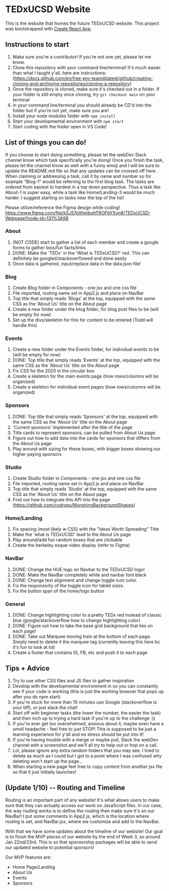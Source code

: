 # TEDxUCSD Website

This is the website that homes the future TEDxUCSD website. This project was bootstrapped with [Create React App](https://github.com/facebook/create-react-app).

## Instructions to start

1. Make sure you're a contributor! If you're not one yet, please let me know.
2. Clone this repository with your command line/terminal! It's much easier than what I taught y'all, here are instructions: (https://docs.github.com/en/free-pro-team@latest/github/creating-cloning-and-archiving-repositories/cloning-a-repository)
3. Once the repository is cloned, make sure it's checked out in a folder. If your folder is still empty once cloning, try `git checkout main` on your terminal
4. In your command line/terminal you should already be CD'd into the folder but if you're not yet, make sure you are!
5. Install your node modules folder with `npm install`
6. Start your developmental environment with `npm start`
7. Start coding with the folder open in VS Code!

## List of things you can do!

If you choose to start doing something, please let the webDev Slack channel know which task specifically you're doing! Once you finish the task, please let the channel know as well with a funny emoji and I will be sure to update the README.md file so that any updates can be crossed off here. When claiming or addressing a task, call it by name and number so for example "Blog-1" would be referring to the first blog task. The tasks are ordered from easiest to hardest in a top down perspective. Thus a task like About-1 is super easy, while a task like Home/Landing-3 would be much harder. I suggest starting on tasks near the top of the list!

Please utilize/reference the Figma design while coding! https://www.figma.com/file/kSJ57eXhmbqhTROFbYXyn8/TEDxUCSD-Webpage?node-id=131%3A98

### About

1. (NOT CODE) start to gather a list of each member and create a google forms to gather bios/fun facts/links
2. DONE: Make the 'TEDx' in the 'What is TEDxUCSD?' red. This can definitely be googled/stackoverflowed and done easily
3. Once data is gathered, input/replace data in the data.json file!

### Blog

1. Create Blog folder in Components - one jsx and one css file
2. File imported, routing name set in App2.js and place on NavBar
3. Top title that simply reads 'Blogs' at the top, equipped with the same CSS as the 'About Us' title on the About page
4. Create a new folder under the blog folder, for blog post files to be (will be empty for now)
5. Set up the divs/skeleton for this for content to be entered (Todd will handle this)

### Events

1. Create a new folder under the Events folder, for individual events to be (will be empty for now)
2. DONE: Top title that simply reads 'Events' at the top, equipped with the same CSS as the 'About Us' title on the About page
3. Fix CSS for the 2020 in the circular box 
3. Create a skeleton for the main events page (how rows/columns will be organized)
4. Create a skeleton for individual event pages (how rows/columns will be organized)

### Sponsors

1. DONE: Top title that simply reads 'Sponsors' at the top, equipped with the same CSS as the 'About Us' title on the About page
2. 'Current sponsors' implemented after the title of the page
3. Title cards to represent sponsors, can be pulled from About Us page
4. Figure out how to add data into the cards for sponsors that differs from the About Us page
5. Play around with sizing for these boxes, with bigger boxes showing our higher paying sponsors

### Studio

1. Create Studio folder in Components - one jsx and one css file
2. File imported, routing name set in App2.js and place on NavBar
3. Top title that simply reads 'Studio' at the top, equipped with the same CSS as the 'About Us' title on the About page
4. Find out how to integrate this API into the page (https://github.com/codrops/MorphingBackgroundShapes)

### Home/Landing

1. Fix spacing (most likely w CSS) with the "Ideas Worth Spreading" Title
2. Make the 'what is TEDxUCSD' lead to the About Us page
3. Play around/add fun random boxes that are clickable
4. Create the berkeley esque video display (refer to Figma)

### NavBar

1. DONE: Change the HUE logo on Navbar to the TEDxUCSD logo!
2. DONE: Make the NavBar completely white and navbar font black
3. DONE: Change text alignment and change toggle icon color.
4. Fix the responsivity of the toggle icon for tablet sizes.
5. Fix the button span of the home/logo button

### General

1. DONE: Change highlighting color to a pretty TEDx red instead of classic blue (google/stackoverflow how to change highlighting color)
2. DONE: Figure out how to take the base grid background that lies on each page!
3. DONE: Take out Marquee moving train at the bottom of each page. Simply need to delete it the marquee tag (currently leaving this here bc it's fun to look at lol)
4. Create a footer that contains IG, FB, etc and push it to each page

## Tips + Advice

1. Try to use other CSS files and JS files to gather inspiration
2. Develop with the developmental environment in so you can constantly see if your code is working (this is just the working browser that pops up after you do npm start)
3. If you're stuck for more than 10 minutes use Google (stackoverflow is your bff), or just slack the chat!
4. Start off with beginner tasks (the lower the number, the easier the task) and then inch up to trying a hard task if you're up to the challenge :))
5. If you're ever get too overwhelmed, anxious about it, maybe even have a smoll headache - feel free to just STOP! This is supposed to be just a learning experience for y'all and no stress should be put into it!
6. If you're having trouble with a merge or maybe pull, Slack the webDev channel with a screenshot and we'll all try to help out or hop on a call.
7. Lol, please ignore any extra random folders that you may see. I tried to delete as much as I could but I got to a point where I was confused why deleting won't start up the page...
8. When starting a new page feel free to copy content from another jsx file so that it just initially launches!

## (Update 1/10) -- Routing and Timeline

Routing is an important part of any website! It's what allows users to make sure that they can actually access our work on JavaScript files. In our case, the way routing works is to define the routing then make sure it's on our NavBar! I put some comments in App2.js, which is the location where routing is set, and NavBar.jsx, where we customize and add to the NavBar.

With that we have some updates about the timeline of our website! Our goal is to finish the MVP pieces of our website by the end of Week 3, so around Jan 22nd/23rd. This is so that sponsorship packages will be able to send our updated website to potential sponsors!

Our MVP features are:

- Home Page/Landing
- About Us
- Events
- Sponsors
